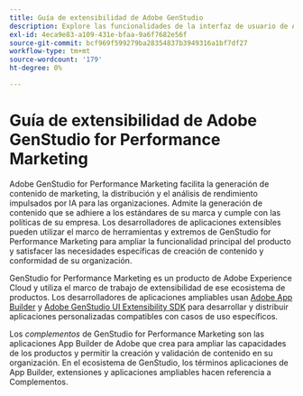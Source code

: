 ```yaml
---
title: Guía de extensibilidad de Adobe GenStudio
description: Explore las funcionalidades de la interfaz de usuario de Adobe GenStudio for Performance Marketing de SDK y aprenda a crear aplicaciones ampliables.
exl-id: 4eca9e83-a109-431e-bfaa-9a6f7682e56f
source-git-commit: bcf969f599279ba28354837b3949316a1bf7df27
workflow-type: tm+mt
source-wordcount: '179'
ht-degree: 0%

---
```


# Guía de extensibilidad de Adobe GenStudio for Performance Marketing

Adobe GenStudio for Performance Marketing facilita la generación de contenido de marketing, la distribución y el análisis de rendimiento impulsados por IA para las organizaciones. Admite la generación de contenido que se adhiere a los estándares de su marca y cumple con las políticas de su empresa. Los desarrolladores de aplicaciones extensibles pueden utilizar el marco de herramientas y extremos de GenStudio for Performance Marketing para ampliar la funcionalidad principal del producto y satisfacer las necesidades específicas de creación de contenido y conformidad de su organización.

GenStudio for Performance Marketing es un producto de Adobe Experience Cloud y utiliza el marco de trabajo de extensibilidad de ese ecosistema de productos. Los desarrolladores de aplicaciones ampliables usan [Adobe App Builder](https://developer.adobe.com/app-builder/) y [Adobe GenStudio UI Extensibility SDK](https://github.com/adobe/genstudio-uix-sdk) para desarrollar y distribuir aplicaciones personalizadas compatibles con casos de uso específicos.

Los _complementos_ de GenStudio for Performance Marketing son las aplicaciones App Builder de Adobe que crea para ampliar las capacidades de los productos y permitir la creación y validación de contenido en su organización. En el ecosistema de GenStudio, los términos aplicaciones de App Builder, extensiones y aplicaciones ampliables hacen referencia a Complementos.
